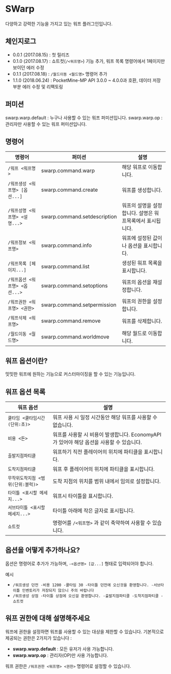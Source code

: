 # SWarp
다양하고 강력한 기능을 가지고 있는 워프 플러그인입니다.

## 체인지로그
* 0.0.1 (2017.08.15) : 첫 릴리즈
* 0.1.0 (2017.08.17) : 쇼트컷(`/<워프명>`) 기능 추가, 워프 목록 명령어에서 1페이지만 보이던 에러 수정
* 0.1.1 (2017.08.18) : `/월드이동 <월드명>` 명령어 추가
* 1.1.0 (2018.06.24) : PocketMine-MP API 3.0.0 ~ 4.0.0과 호환, 데이터 저장 부분 에러 수정 및 리팩토링

## 퍼미션
swarp.warp.default : 누구나 사용할 수 있는 워프 퍼미션입니다.
swarp.warp.op : 관리자만 사용할 수 있는 워프 퍼미션입니다.

## 명령어
|명령어|퍼미션|설명|
|-|-|-|
|`/워프 <워프명>`|swarp.command.warp|해당 워프로 이동합니다.|
|`/워프생성 <워프명> [옵션...]`|swarp.command.create|워프를 생성합니다.|
|`/워프성명 <워프명> <설명...>`|swarp.command.setdescription|워프의 설명을 설정합니다. 설명은 워프목록에서 표시됩니다.|
|`/워프정보 <워프명>`|swarp.command.info|워프에 설정된 값이나 옵션을 표시합니다.|
|`/워프목록 [페이지...]`|swarp.command.list|생성된 워프 목록을 표시합니다.|
|`/워프옵션 <워프명> <옵션...>`|swarp.command.setoptions|워프의 옵션을 재설정합니다.|
|`/워프권한 <워프명> <권한>`|swarp.command.setpermission|워프의 권한을 설정합니다.|
|`/워프삭제 <워프명>`|swarp.command.remove|워프를 삭제합니다.|
|`/월드이동 <월드명>`|swarp.command.worldmove|해당 월드로 이동합니다.|

## 워프 옵션이란?
밋밋한 워프에 원하는 기능으로 커스터마이징을 할 수 있는 기능입니다.

## 워프 옵션 목록
|워프 옵션|설명|
|-|-|
|`쿨타임 <쿨타임시간(단위:초)>`|워프 사용 시 일정 시간동안 해당 워프를 사용할 수 없습니다.|
|`비용 <돈>`|워프를 사용할 시 비용이 발생합니다. EconomyAPI가 있어야 해당 옵션을 사용할 수 있습니다.|
|`출발지점파티클`|워프하기 직전 플레이어의 위치에 파티클을 표시합니다.|
|`도착지점파티클`|워프 후 플레이어의 위치에 파티클을 표시합니다.|
|`무작위도착지점 <범위(단위:블럭)>`|도착 지점의 위치를 범위 내에서 임의로 설정합니다.|
|`타이틀 <표시할 메세지...>`|워프시 타이틀을 표시합니다.|
|`서브타이틀 <표시할 메세지...>`|타이틀 아래에 작은 글자로 표시됩니다.|
|`쇼트컷`|명령어를 `/<워프명>` 과 같이 축약하여 사용할 수 있습니다.|

## 옵션을 어떻게 추가하나요?
옵션은 명령어로 추가가 가능하며, `-<옵션명> [값...]` 형태로 입력되어야 합니다.

예시
* `/워프생성 던전 -비용 1200 -쿨타임 30 -타이틀 던전에 오신것을 환영합니다. -서브타이틀 인벤토리가 저장되지 않으니 주의 바랍니다`
* `/워프생성 상점 -타이틀 상점에 오신걸 환영합니다. -출발지점파티클 -도착지점파티클 -쇼트컷`

## 워프 권한에 대해 설명해주세요
워프에 권한을 설정하면 워프를 사용할 수 있는 대상을 제한할 수 있습니다.
기본적으로 제공되는 권한은 2가지가 있습니다 :
* **swarp.warp.default** : 모든 유저가 사용 가능합니다.
* **swarp.warp.op** : 관리자(OP)만 사용 가능합니다.

워프 권한은 `/워프권한 <워프명> <권한>` 명령어로 설정할 수 있습니다.
